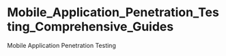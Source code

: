 # Mobile_Application_Penetration_Testing_Comprehensive_Guides
Mobile Application Penetration Testing
